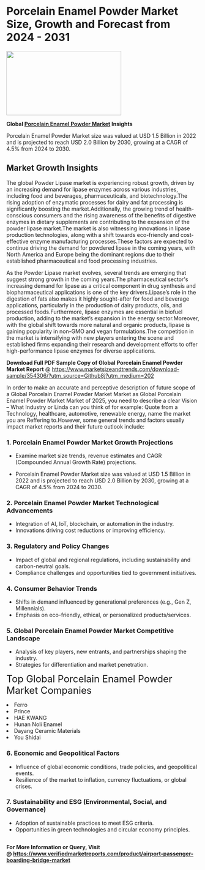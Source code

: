 <H1>Porcelain Enamel Powder Market Size, Growth and Forecast from 2024 - 2031</H1><img class="aligncenter size-medium wp-image-584254" src="https://thirdeyenews.in/wp-content/uploads/2024/09/Global-Market-Research-300x168.jpeg" alt="" width="300" height="168" /><p><strong>Global&nbsp;<a href="https://www.marketsizeandtrends.com/download-sample/354306/?utm_source=Github8j?utm_medium=202">Porcelain Enamel Powder Market</a> Insights</strong></p><p>Porcelain Enamel Powder Market size was valued at USD 1.5 Billion in 2022 and is projected to reach USD 2.0 Billion by 2030, growing at a CAGR of 4.5% from 2024 to 2030.</p><p><h2>Market Growth Insights</h2> <p>The global Powder Lipase market is experiencing robust growth, driven by an increasing demand for lipase enzymes across various industries, including food and beverages, pharmaceuticals, and biotechnology.The rising adoption of enzymatic processes for dairy and fat processing is significantly boosting the market.Additionally, the growing trend of health-conscious consumers and the rising awareness of the benefits of digestive enzymes in dietary supplements are contributing to the expansion of the powder lipase market.The market is also witnessing innovations in lipase production technologies, along with a shift towards eco-friendly and cost-effective enzyme manufacturing processes.These factors are expected to continue driving the demand for powdered lipase in the coming years, with North America and Europe being the dominant regions due to their established pharmaceutical and food processing industries.</p> <p>As the Powder Lipase market evolves, several trends are emerging that suggest strong growth in the coming years.The pharmaceutical sector's increasing demand for lipase as a critical component in drug synthesis and biopharmaceutical applications is one of the key drivers.Lipase’s role in the digestion of fats also makes it highly sought-after for food and beverage applications, particularly in the production of dairy products, oils, and processed foods.Furthermore, lipase enzymes are essential in biofuel production, adding to the market’s expansion in the energy sector.Moreover, with the global shift towards more natural and organic products, lipase is gaining popularity in non-GMO and vegan formulations.The competition in the market is intensifying with new players entering the scene and established firms expanding their research and development efforts to offer high-performance lipase enzymes for diverse applications.</p><p><span class=""><strong>Download Full PDF Sample Copy of Global Porcelain Enamel Powder Market Report</strong> @ <a href="https://www.marketsizeandtrends.com/download-sample/354306/?utm_source=Github8j?utm_medium=202" target="_blank">https://www.marketsizeandtrends.com/download-sample/354306/?utm_source=Github8j?utm_medium=202</a></span></p><p>In order to make an accurate and perceptive description of future scope of a Global&nbsp;Porcelain Enamel Powder Market Market as Global&nbsp;Porcelain Enamel Powder Market Market of 2025, you need to describe a clear Vision &ndash; What Industry or Linda can you think of for example: Quote from a Technology, healthcare, automotive, renewable energy, name the market you are Reffering to.However, some general trends and factors usually impact market reports and their future outlook include:</p><h3>1.&nbsp;<strong>Porcelain Enamel Powder Market Growth Projections</strong></h3><ul><li>Examine market size trends, revenue estimates and CAGR (Compounded Annual Growth Rate) projections.</li><li><p>Porcelain Enamel Powder Market size was valued at USD 1.5 Billion in 2022 and is projected to reach USD 2.0 Billion by 2030, growing at a CAGR of 4.5% from 2024 to 2030.</p></li></ul><h3>2.&nbsp;<strong>Porcelain Enamel Powder Market Technological Advancements</strong></h3><ul><li>Integration of AI, IoT, blockchain, or automation in the industry.</li><li>Innovations driving cost reductions or improving efficiency.</li></ul><h3>3.&nbsp;<strong>Regulatory and Policy Changes</strong></h3><ul><li>Impact of global and regional regulations, including sustainability and carbon-neutral goals.</li><li>Compliance challenges and opportunities tied to government initiatives.</li></ul><h3>4.&nbsp;<strong>Consumer Behavior Trends</strong></h3><ul><li>Shifts in demand influenced by generational preferences (e.g., Gen Z, Millennials).</li><li>Emphasis on eco-friendly, ethical, or personalized products/services.</li></ul><h3>5.&nbsp;<strong>Global Porcelain Enamel Powder Market Competitive Landscape</strong></h3><ul><li>Analysis of key players, new entrants, and partnerships shaping the industry.</li><li>Strategies for differentiation and market penetration.</li></ul><p data-pm-slice="1 1 []"><span style="color: inherit; font-family: inherit; font-size: 25px;">Top Global Porcelain Enamel Powder Market Companies</span></p><div class="" data-test-id=""><p><li>Ferro</li><li> Prince</li><li> HAE KWANG</li><li> Hunan Noli Enamel</li><li> Dayang Ceramic Materials</li><li> You Shidai</li></p></div><h3>6.&nbsp;<strong>Economic and Geopolitical Factors</strong></h3><ul><li>Influence of global economic conditions, trade policies, and geopolitical events.</li><li>Resilience of the market to inflation, currency fluctuations, or global crises.</li></ul><h3>7.&nbsp;<strong>Sustainability and ESG (Environmental, Social, and Governance)</strong></h3><ul><li>Adoption of sustainable practices to meet ESG criteria.</li><li>Opportunities in green technologies and circular economy principles.</li></ul><h2><strong style="font-size: 14px;">For More Information or Query, Visit @&nbsp;</strong><a style="background-color: #ffffff; font-size: 14px;" href="https://www.marketsizeandtrends.com/report/porcelain-enamel-powder-market/" target="_blank">https://www.verifiedmarketreports.com/product/airport-passenger-boarding-bridge-market</a></h2>